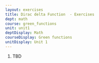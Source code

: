 ```yaml
---
layout: exercises
title: Dirac delta Function  - Exercises
dept: math
course: green_functions
unit: unit1
deptDisplay: Math
courseDisplay: Green functions
unitDisplay: Unit 1
---
```

<ol>
<li> <div class="exercise">  TBD
</div> </li></ol>

